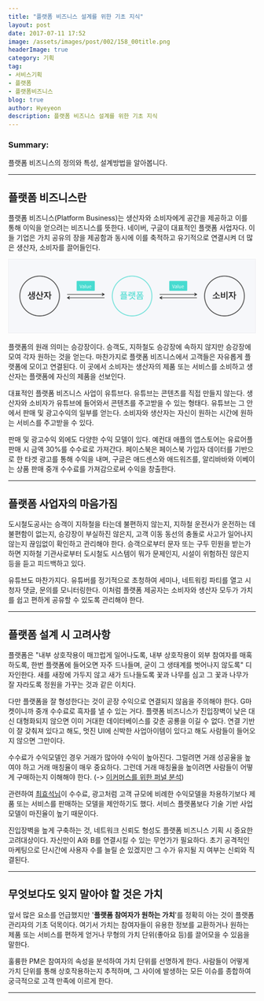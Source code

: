 ```yaml
---
title: "플랫폼 비즈니스 설계를 위한 기초 지식"
layout: post
date: 2017-07-11 17:52
image: /assets/images/post/002/158_00title.png
headerImage: true
category: 기획
tag:
- 서비스기획
- 플랫폼
- 플랫폼비즈니스
blog: true
author: Hyeyeon
description: 플랫폼 비즈니스 설계를 위한 기초 지식
---
```


### Summary:

플랫폼 비즈니스의 정의와 특성, 설계방법을 알아봅니다.

---

## 플랫폼 비즈니스란

플랫폼 비즈니스(Platform Business)는 생산자와 소비자에게 공간을 제공하고 이를 통해 이익을 얻으려는 비즈니스를 뜻한다. 네이버, 구글이 대표적인 플랫폼 사업자다. 이들 기업은 가치 공유의 장을 제공함과 동시에 이를 축적하고 유기적으로 연결시켜 더 많은 생산자, 소비자를 끌어들인다.

![pic1](/assets/images/post/002/158_01.png)
<br>

플랫폼의 원래 의미는 승강장이다. 승객도, 지하철도 승강장에 속하지 않지만 승강장에 모여 각자 원하는 것을 얻는다. 마찬가지로 플랫폼 비즈니스에서 고객들은 자유롭게 플랫폼에 모이고 연결된다. 이 곳에서 소비자는 생산자의 제품 또는 서비스를 소비하고 생산자는 플랫폼에 자신의 제품을 선보인다.

대표적인 플랫폼 비즈니스 사업이 유튜브다. 유튜브는 콘텐츠를 직접 만들지 않는다. 생산자와 소비자가 유튜브에 들어와서 콘텐츠를 주고받을 수 있는 형태다. 유튜브는 그 안에서 판매 및 광고수익의 일부를 얻는다. 소비자와 생산자는 자신이 원하는 시간에 원하는 서비스를 주고받을 수 있다.

판매 및 광고수익 외에도 다양한 수익 모델이 있다. 예컨대 애플의 앱스토어는 유료어플 판매 시 금액 30%를 수수료로 가져간다. 페이스북은 페이스북 가입자 데이터를 기반으로 한 타겟 광고를 통해 수익을 내며, 구글은 애드센스와 애드워즈를, 알리바바와 이베이는 상품 판매 중개 수수료를 가져감으로써 수익을 창출한다.

---

## 플랫폼 사업자의 마음가짐

도시철도공사는 승객이 지하철을 타는데 불편하지 않는지, 지하철 운전사가 운전하는 데 불편함이 없는지, 승강장이 부실하진 않은지, 고객 이동 동선의 충돌로 사고가 일어나지 않는지 끊임없이 확인하고 관리해야 한다. 승객으로부터 문자 또는 구두 민원을 받는가 하면 지하철 기관사로부터 도시철도 시스템이 뭐가 문제인지, 시설이 위험하진 않은지 등을 듣고 피드백하고 있다.

유튜브도 마찬가지다. 유튜버를 정기적으로 초청하여 세미나, 네트워킹 파티를 열고 시청자 댓글, 문의를 모니터링한다. 이처럼 플랫폼 제공자는 소비자와 생산자 모두가 가치를 쉽고 편하게 공유할 수 있도록 관리해야 한다.

---

## 플랫폼 설계 시 고려사항

플랫폼은 "내부 상호작용이 매끄럽게 일어나도록, 내부 상호작용이 외부 참여자를 매혹하도록, 한번 플랫폼에 들어오면 자주 드나들며, 굳이 그 생태계를 벗어나지 않도록" 디자인한다. 새를 새장에 가두지 않고 새가 드나들도록 꽃과 나무를 심고 그 꽃과 나무가 잘 자라도록 정원을 가꾸는 것과 같은 이치다.

다만 플랫폼을 잘 형성한다는 것이 곧장 수익으로 연결되지 않음을 주의해야 한다. G마켓이니까 중개 수수료로 흑자를 낼 수 있는 거다. 플랫폼 비즈니스가 진입장벽이 낮은 대신 대형화되지 않으면 이미 거대한 데이터베이스를 갖춘 공룡을 이길 수 없다. 연결 기반이 잘 갖춰져 있다고 해도, 멋진 UI에 신박한 사업아이템이 있다고 해도 사람들이 들어오지 않으면 그만이다.

수수료가 수익모델인 경우 거래가 많아야 수익이 높아진다. 그럴려면 거래 성공율을 높여야 하고 거래 매칭율이 매우 중요하다. 그런데 거래 매칭율을 높이려면 사람들이 어떻게 구매하는지 이해해야 한다. (-> [이커머스를 위한 퍼널 분석](https://imyeonn.github.io/blog/%EA%B8%B0%ED%9A%8D/139/))

관련하여 [최효석님](https://brunch.co.kr/@choihs0228/55)이 수수료, 광고처럼 고객 규모에 비례한 수익모델을 차용하기보다 제품 또는 서비스를 판매하는 모델을 제안하기도 했다. 서비스 플랫폼보다 기술 기반 사업모델이 마진율이 높기 때문이다.

진입장벽을 높게 구축하는 것, 네트워크 신뢰도 형성도 플랫폼 비즈니스 기획 시 중요한 고려대상이다. 자신만이 A와 B를 연결시킬 수 있는 무언가가 필요하다. 초기 공격적인 마케팅으로 단시간에 사용자 수를 늘릴 순 있겠지만 그 수가 유지될 지 여부는 신뢰와 직결된다.

---

## 무엇보다도 잊지 말아야 할 것은 가치

앞서 많은 요소를 언급했지만 '**플랫폼 참여자가 원하는 가치**'를 정확히 아는 것이 플랫폼 관리자의 기초 덕목이다. 여기서 가치는 참여자들이 유용한 정보를 교환하거나 원하는 제품 또는 서비스를 편하게 얻거나 무형의 가치 단위(좋아요 등)를 끌어모을 수 있음을 말한다.

훌륭한 PM은 참여자의 속성을 분석하여 가치 단위를 선명하게 한다. 사람들이 어떻게 가치 단위를 통해 상호작용하는지 추적하며, 그 사이에 발생하는 모든 이슈를 종합하여 궁극적으로 고객 만족에 이르게 한다.

---
